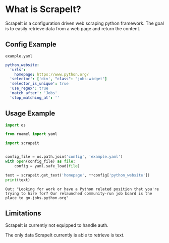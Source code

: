 What is ScrapeIt?
===
ScrapeIt is a configuration driven web scraping python framework. The goal is to easily retrieve data from a web page and return the content.  


Config Example
---
`example.yaml`
```yaml
python_website:
  'urls':
    homepage: https://www.python.org/
  'selector': ['div', "class": "jobs-widget"]
  'selector_is_unique': true
  'use_regex': true
  'match_after': 'Jobs'
  'stop_matching_at': ''
```

Usage Example
---
```python
import os

from ruamel import yaml

import scrapeit


config_file = os.path.join('config', 'example.yaml')
with open(config_file) as file:
    config = yaml.safe_load(file)

text = scrapeit.get_text('homepage', **config['python_website'])
print(text)
```
```
Out: "Looking for work or have a Python related position that you're trying to hire for? Our relaunched community-run job board is the place to go.jobs.python.org"
```
Limitations
---
ScrapeIt is currently not equipped to handle auth. 

The only data ScrapeIt currently is able to retrieve is text. 
